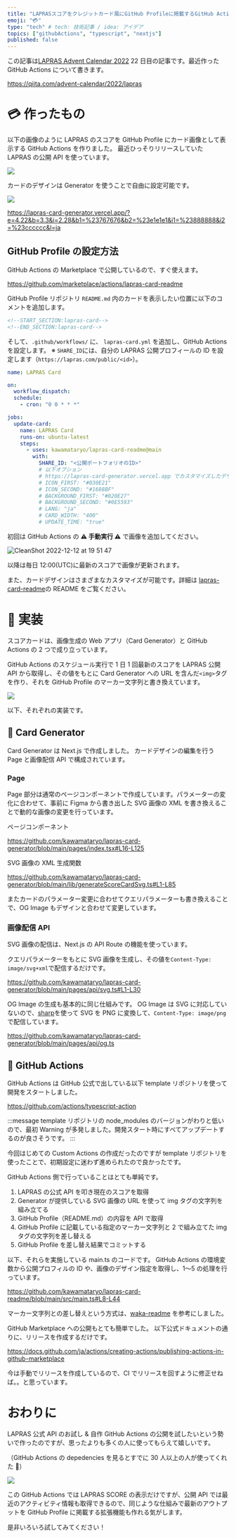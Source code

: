 ```yaml
---
title: "LAPRASスコアをクレジットカード風にGitHub Profileに掲載するGitHub Actionsを作った"
emoji: "💳"
type: "tech" # tech: 技術記事 / idea: アイデア
topics: ["githubActions", "typescript", "nextjs"]
published: false
---
```


この記事は[LAPRAS Advent Calendar 2022](https://qiita.com/advent-calendar/2022/lapras) 22 日目の記事です。最近作った GitHub Actions について書きます。

https://qiita.com/advent-calendar/2022/lapras

# 💳 作ったもの

以下の画像のように LAPRAS のスコアを GitHub Profile にカード画像として表示する GitHub Actions を作りました。
最近ひっそりリリースしていた LAPRAS の公開 API を使っています。

![](/images/6e161be042f3d1/2022-12-19-13-21-50.png)

カードのデザインは Generator を使うことで自由に設定可能です。

![](/images/6e161be042f3d1/generator.gif)

https://lapras-card-generator.vercel.app/?e=4.22&b=3.3&i=2.28&b1=%23767676&b2=%23e1e1e1&i1=%23888888&i2=%23cccccc&l=ja

## GitHub Profile の設定方法

GitHub Actions の Marketplace で公開しているので、すぐ使えます。

https://github.com/marketplace/actions/lapras-card-readme

GitHub Profile リポジトリ `README.md` 内のカードを表示したい位置に以下のコメントを追加します。

```md:README.md
<!--START_SECTION:lapras-card-->
<!--END_SECTION:lapras-card-->
```

そして、`.github/workflows/` に、 `lapras-card.yml` を追加し、GitHub Actions を設定します。
※ `SHARE_ID`には、自分の LAPRAS 公開プロフィールの ID を設定します（`https://lapras.com/public/<id>`）。

```yml:.github/workflows/lapras-card.yml
name: LAPRAS Card

on:
  workflow_dispatch:
  schedule:
    - cron: "0 0 * * *"

jobs:
  update-card:
    name: LAPRAS Card
    runs-on: ubuntu-latest
    steps:
      - uses: kawamataryo/lapras-card-readme@main
        with:
          SHARE_ID: "<公開ポートフォリオのID>"
          # 以下オプション
          # https://lapras-card-generator.vercel.app でカスタマイズしたデザインを設定可能
          # ICON_FIRST: "#030E21"
          # ICON_SECOND: "#1688BF"
          # BACKGROUND_FIRST: "#020E27"
          # BACKGROUND_SECOND: "#0E5593"
          # LANG: "ja"
          # CARD_WIDTH: "400"
          # UPDATE_TIME: "true"
```

初回は GitHub Actions の **⚠ 手動実行 ⚠️** で画像を追加してください。

![CleanShot 2022-12-12 at 19 51 47](https://user-images.githubusercontent.com/11070996/207027299-5f667477-a812-448b-9997-192f202181d9.png)

以降は毎日 12:00(UTC)に最新のスコアで画像が更新されます。

また、カードデザインはさまざまなカスタマイズが可能です。詳細は [lapras-card-readme](https://github.com/marketplace/actions/lapras-card-readme)の README をご覧ください。

# 🦾 実装

スコアカードは、画像生成の Web アプリ（Card Generator）と GitHub Actions の 2 つで成り立っています。

GitHub Actions のスケジュール実行で 1 日 1 回最新のスコアを LAPRAS 公開 API から取得し、その値をもとに Card Generator への URL を含んだ`<img>`タグを作り、それを GitHub Profile のマーカー文字列と書き換えています。

![](/images/6e161be042f3d1/2022-12-19-14-26-25.png)

以下、それぞれの実装です。

## 🎨 Card Generator

Card Generator は Next.js で作成しました。
カードデザインの編集を行う Page と画像配信 API で構成されています。

### Page

Page 部分は通常のページコンポーネントで作成しています。パラメーターの変化に合わせて、事前に Figma から書き出した SVG 画像の XML を書き換えることで動的な画像の変更を行っています。

ページコンポーネント

https://github.com/kawamataryo/lapras-card-generator/blob/main/pages/index.tsx#L16-L125

SVG 画像の XML 生成関数

https://github.com/kawamataryo/lapras-card-generator/blob/main/lib/generateScoreCardSvg.ts#L1-L85

またカードのパラメーター変更に合わせてクエリパラメーターも書き換えることで、OG Image もデザインと合わせて変更しています。

### 画像配信 API

SVG 画像の配信は、Next.js の API Route の機能を使っています。

クエリパラメーターをもとに SVG 画像を生成し、その値を`Content-Type: image/svg+xml`で配信するだけです。

https://github.com/kawamataryo/lapras-card-generator/blob/main/pages/api/svg.ts#L1-L30

OG Image の生成も基本的に同じ仕組みです。
OG Image は SVG に対応していないので、[sharp](https://sharp.pixelplumbing.com/)を使って SVG を PNG に変換して、`Content-Type: image/png` で配信しています。

https://github.com/kawamataryo/lapras-card-generator/blob/main/pages/api/og.ts

## 🐙 GitHub Actions

GitHub Actions は GitHub 公式で出している以下 template リポジトリを使って開発をスタートしました。

https://github.com/actions/typescript-action

:::message
template リポジトリの node_modules のバージョンがわりと低いので、最初 Warning が多発しました。開発スタート時にすべてアップデートするのが良さそうです。
:::

今回はじめての Custom Actions の作成だったのですが template リポジトリを使ったことで、初期設定に迷わず進められたので良かったです。

GitHub Actions 側で行っていることはとても単純です。

1. LAPRAS の公式 API を叩き現在のスコアを取得
1. Generator が提供している SVG 画像の URL を使って img タグの文字列を組み立てる
1. GitHub Profile（README.md）の内容を API で取得
1. GitHub Profile に記載している指定のマーカー文字列と 2 で組み立てた img タグの文字列を差し替える
1. GitHub Profile を差し替え結果でコミットする

以下、それらを実施している main.ts のコードです。
GitHub Actions の環境変数から公開プロフィルの ID や、画像のデザイン指定を取得し、1〜5 の処理を行っています。

https://github.com/kawamataryo/lapras-card-readme/blob/main/src/main.ts#L8-L44

マーカー文字列との差し替えという方式は、[waka-readme](https://github.com/athul/waka-readme) を参考にしました。

GitHub Marketplace への公開もとても簡単でした。
以下公式ドキュメントの通りに、リリースを作成するだけです。

https://docs.github.com/ja/actions/creating-actions/publishing-actions-in-github-marketplace

今は手動でリリースを作成しているので、CI でリリースを回すように修正せねば。。と思っています。

# おわりに

LAPRAS 公式 API のお試し & 自作 GitHub Actions の公開を試したいという勢いで作ったのですが、思ったよりも多くの人に使ってもらえて嬉しいです。

（GitHub Actions の depedencies を見るとすでに 30 人以上の人が使ってくれた 🙌）

![](/images/6e161be042f3d1/2022-12-19-16-46-01.png)

この GitHub Actions では LAPRAS SCORE の表示だけですが、公開 API では最近のアクティビティ情報も取得できるので、同じような仕組みで最新のアウトプットを GitHub Profile に掲載する拡張機能も作れる気がします。

是非いろいろ試してみてください！

